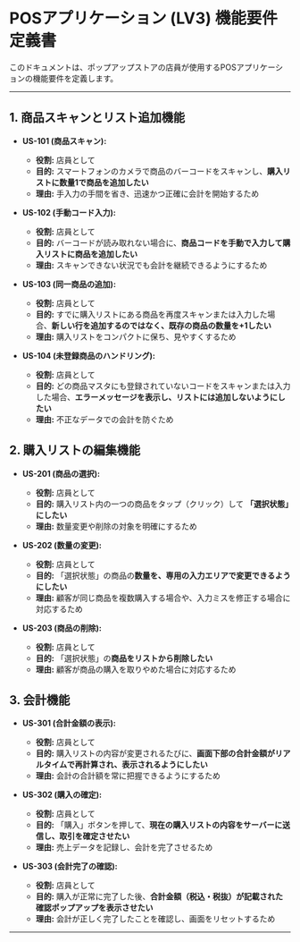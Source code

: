 # POSアプリケーション (LV3) 機能要件定義書

このドキュメントは、ポップアップストアの店員が使用するPOSアプリケーションの機能要件を定義します。

---

## 1. 商品スキャンとリスト追加機能

- **US-101 (商品スキャン):**
  - **役割:** 店員として
  - **目的:** スマートフォンのカメラで商品のバーコードをスキャンし、**購入リストに数量1で商品を追加したい**
  - **理由:** 手入力の手間を省き、迅速かつ正確に会計を開始するため

- **US-102 (手動コード入力):**
  - **役割:** 店員として
  - **目的:** バーコードが読み取れない場合に、**商品コードを手動で入力して購入リストに商品を追加したい**
  - **理由:** スキャンできない状況でも会計を継続できるようにするため

- **US-103 (同一商品の追加):**
  - **役割:** 店員として
  - **目的:** すでに購入リストにある商品を再度スキャンまたは入力した場合、**新しい行を追加するのではなく、既存の商品の数量を+1したい**
  - **理由:** 購入リストをコンパクトに保ち、見やすくするため

- **US-104 (未登録商品のハンドリング):**
  - **役割:** 店員として
  - **目的:** どの商品マスタにも登録されていないコードをスキャンまたは入力した場合、**エラーメッセージを表示し、リストには追加しないようにしたい**
  - **理由:** 不正なデータでの会計を防ぐため

## 2. 購入リストの編集機能

- **US-201 (商品の選択):**
  - **役割:** 店員として
  - **目的:** 購入リスト内の一つの商品をタップ（クリック）して **「選択状態」にしたい**
  - **理由:** 数量変更や削除の対象を明確にするため

- **US-202 (数量の変更):**
  - **役割:** 店員として
  - **目的:** 「選択状態」の商品の**数量を、専用の入力エリアで変更できるようにしたい**
  - **理由:** 顧客が同じ商品を複数購入する場合や、入力ミスを修正する場合に対応するため

- **US-203 (商品の削除):**
  - **役割:** 店員として
  - **目的:** 「選択状態」の**商品をリストから削除したい**
  - **理由:** 顧客が商品の購入を取りやめた場合に対応するため

## 3. 会計機能

- **US-301 (合計金額の表示):**
  - **役割:** 店員として
  - **目的:** 購入リストの内容が変更されるたびに、**画面下部の合計金額がリアルタイムで再計算され、表示されるようにしたい**
  - **理由:** 会計の合計額を常に把握できるようにするため

- **US-302 (購入の確定):**
  - **役割:** 店員として
  - **目的:** 「購入」ボタンを押して、**現在の購入リストの内容をサーバーに送信し、取引を確定させたい**
  - **理由:** 売上データを記録し、会計を完了させるため

- **US-303 (会計完了の確認):**
  - **役割:** 店員として
  - **目的:** 購入が正常に完了した後、**合計金額（税込・税抜）が記載された確認ポップアップを表示させたい**
  - **理由:** 会計が正しく完了したことを確認し、画面をリセットするため

---
